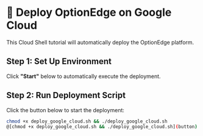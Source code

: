# 🚀 Deploy OptionEdge on Google Cloud

This Cloud Shell tutorial will automatically deploy the OptionEdge platform.

## Step 1: Set Up Environment
Click **"Start"** below to automatically execute the deployment.

## Step 2: Run Deployment Script

Click the button below to start the deployment:

```bash
chmod +x deploy_google_cloud.sh && ./deploy_google_cloud.sh
@[chmod +x deploy_google_cloud.sh && ./deploy_google_cloud.sh](button)
